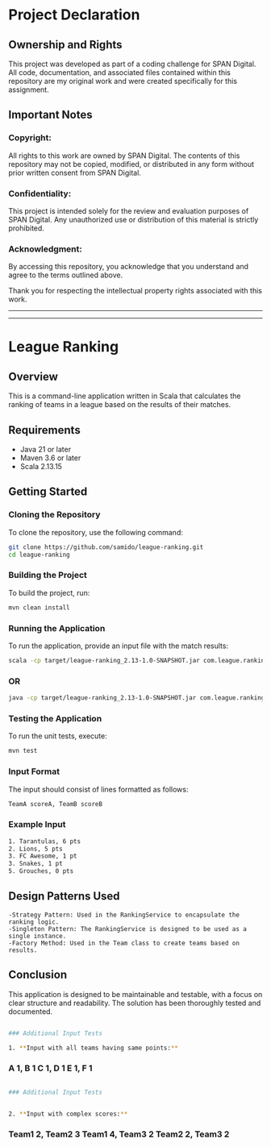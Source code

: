 # Project Declaration
## Ownership and Rights
This project was developed as part of a coding challenge for SPAN Digital. All code, documentation, and associated files contained within this repository are my original work and were created specifically for this assignment.

## Important Notes
### Copyright: 
All rights to this work are owned by SPAN Digital. The contents of this repository may not be copied, modified, or distributed in any form without prior written consent from SPAN Digital.

### Confidentiality: 
This project is intended solely for the review and evaluation purposes of SPAN Digital. Any unauthorized use or distribution of this material is strictly prohibited.

### Acknowledgment: 
By accessing this repository, you acknowledge that you understand and agree to the terms outlined above.

Thank you for respecting the intellectual property rights associated with this work.

---
___

# League Ranking

## Overview
This is a command-line application written in Scala that calculates the ranking of teams in a league based on the results of their matches.

## Requirements
- Java 21 or later
- Maven 3.6 or later
- Scala 2.13.15

## Getting Started

### Cloning the Repository
To clone the repository, use the following command:

```bash
git clone https://github.com/samido/league-ranking.git
cd league-ranking

```
### Building the Project
To build the project, run:

```bash
mvn clean install

```

### Running the Application
To run the application, provide an input file with the match results:

```bash
scala -cp target/league-ranking_2.13-1.0-SNAPSHOT.jar com.league.ranking.Main src/main/resources/input.txt
```
### OR
```bash
java -cp target/league-ranking_2.13-1.0-SNAPSHOT.jar com.league.ranking.Main src/main/resources/input.txt
```

### Testing the Application
To run the unit tests, execute:

```bash
mvn test
```

### Input Format
The input should consist of lines formatted as follows:

```bash
TeamA scoreA, TeamB scoreB
```


### Example Input

```bash
1. Tarantulas, 6 pts
2. Lions, 5 pts
3. FC Awesome, 1 pt
3. Snakes, 1 pt
5. Grouches, 0 pts
```

## Design Patterns Used
	-Strategy Pattern: Used in the RankingService to encapsulate the ranking logic.
	-Singleton Pattern: The RankingService is designed to be used as a single instance.
	-Factory Method: Used in the Team class to create teams based on results.

## Conclusion
This application is designed to be maintainable and testable, with a focus on clear structure and readability. The solution has been thoroughly tested and documented.

```bash

### Additional Input Tests

1. **Input with all teams having same points:**

```

### A 1, B 1 C 1, D 1 E 1, F 1

```bash

### Additional Input Tests


2. **Input with complex scores:**


```

### Team1 2, Team2 3 Team1 4, Team3 2 Team2 2, Team3 2

